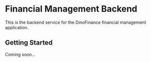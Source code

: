 # Financial Management Backend

This is the backend service for the DinoFinance financial management application.

## Getting Started

Coming soon...
